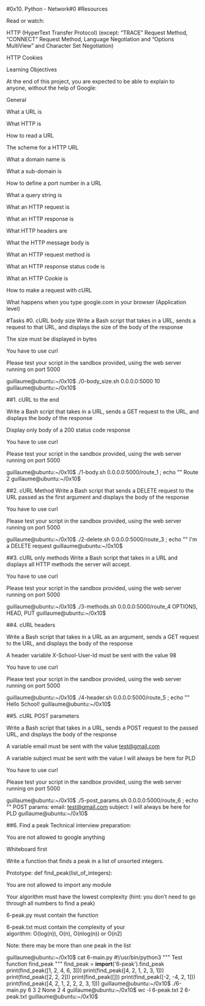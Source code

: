 #0x10. Python - Network#0
#Resources

Read or watch:

HTTP (HyperText Transfer Protocol) (except: “TRACE” Request Method, “CONNECT” Request Method, Language Negotiation and “Options MultiView” and Character Set Negotiation)

HTTP Cookies

Learning Objectives

At the end of this project, you are expected to be able to explain to anyone, without the help of Google:

General

What a URL is

What HTTP is

How to read a URL

The scheme for a HTTP URL

What a domain name is

What a sub-domain is

How to define a port number in a URL

What a query string is

What an HTTP request is

What an HTTP response is

What HTTP headers are

What the HTTP message body is

What an HTTP request method is

What an HTTP response status code is

What an HTTP Cookie is

How to make a request with cURL

What happens when you type google.com in your browser (Application level)


#Tasks
#0. cURL body size
Write a Bash script that takes in a URL, sends a request to that URL, and displays the size of the body of the response

The size must be displayed in bytes

You have to use curl

Please test your script in the sandbox provided, using the web server running on port 5000

guillaume@ubuntu:~/0x10$ ./0-body_size.sh 0.0.0.0:5000 10 guillaume@ubuntu:~/0x10$ 


##1. cURL to the end

Write a Bash script that takes in a URL, sends a GET request to the URL, and displays the body of the response

Display only body of a 200 status code response

You have to use curl

Please test your script in the sandbox provided, using the web server running on port 5000

guillaume@ubuntu:~/0x10$ ./1-body.sh 0.0.0.0:5000/route_1 ; echo "" Route 2 guillaume@ubuntu:~/0x10$ 


##2. cURL Method
Write a Bash script that sends a DELETE request to the URL passed as the first argument and displays the body of the response

You have to use curl

Please test your script in the sandbox provided, using the web server running on port 5000

guillaume@ubuntu:~/0x10$ ./2-delete.sh 0.0.0.0:5000/route_3 ; echo "" I'm a DELETE request guillaume@ubuntu:~/0x10$ 


##3. cURL only methods
Write a Bash script that takes in a URL and displays all HTTP methods the server will accept.

You have to use curl

Please test your script in the sandbox provided, using the web server running on port 5000

guillaume@ubuntu:~/0x10$ ./3-methods.sh 0.0.0.0:5000/route_4 OPTIONS, HEAD, PUT guillaume@ubuntu:~/0x10$ 

##4. cURL headers

Write a Bash script that takes in a URL as an argument, sends a GET request to the URL, and displays the body of the response

A header variable X-School-User-Id must be sent with the value 98

You have to use curl

Please test your script in the sandbox provided, using the web server running on port 5000

guillaume@ubuntu:~/0x10$ ./4-header.sh 0.0.0.0:5000/route_5 ; echo "" Hello School! guillaume@ubuntu:~/0x10$ 



##5. cURL POST parameters

Write a Bash script that takes in a URL, sends a POST request to the passed URL, and displays the body of the response

A variable email must be sent with the value test@gmail.com

A variable subject must be sent with the value I will always be here for PLD

You have to use curl

Please test your script in the sandbox provided, using the web server running on port 5000

guillaume@ubuntu:~/0x10$ ./5-post_params.sh 0.0.0.0:5000/route_6 ; echo "" POST params: email: test@gmail.com subject: I will always be here for PLD guillaume@ubuntu:~/0x10$ 



##6. Find a peak
Technical interview preparation:

You are not allowed to google anything

Whiteboard first

Write a function that finds a peak in a list of unsorted integers.

Prototype: def find_peak(list_of_integers):

You are not allowed to import any module

Your algorithm must have the lowest complexity (hint: you don’t need to go through all numbers to find a peak)

6-peak.py must contain the function

6-peak.txt must contain the complexity of your algorithm: O(log(n)), O(n), O(nlog(n)) or O(n2)

Note: there may be more than one peak in the list

guillaume@ubuntu:~/0x10$ cat 6-main.py #!/usr/bin/python3 """ Test function find_peak """ find_peak = __import__('6-peak').find_peak print(find_peak([1, 2, 4, 6, 3])) print(find_peak([4, 2, 1, 2, 3, 1])) print(find_peak([2, 2, 2])) print(find_peak([])) print(find_peak([-2, -4, 2, 1])) print(find_peak([4, 2, 1, 2, 2, 2, 3, 1])) guillaume@ubuntu:~/0x10$ ./6-main.py 6 3 2 None 2 4 guillaume@ubuntu:~/0x10$ wc -l 6-peak.txt 2 6-peak.txt guillaume@ubuntu:~/0x10$


